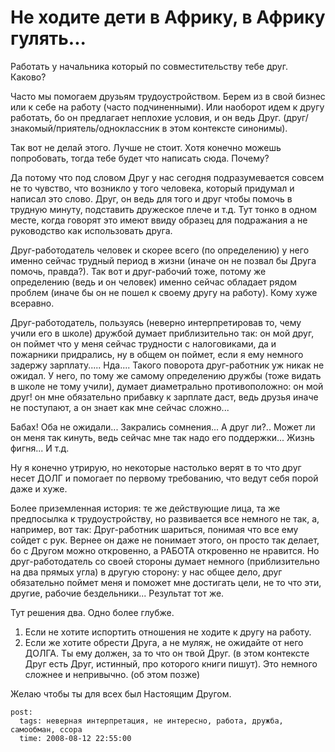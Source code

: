 # Не ходите дети в Африку, в Африку гулять...

Работать у начальника который по совместительству тебе друг. Каково?

Часто мы помогаем друзьям трудоустройством. Берем из в свой бизнес или к себе на работу 
(часто подчиненными). Или наоборот идем к другу работать, бо он предлагает неплохие условия, 
и он ведь Друг. (друг/знакомый/приятель/одноклассник в этом контексте синонимы).

Так вот не делай этого. Лучше не стоит. Хотя конечно можешь попробовать, тогда тебе будет 
что написать сюда. Почему?

Да потому что под словом Друг у нас сегодня подразумевается совсем не то чувство, что 
возникло у того человека, который придумал и написал это слово. Друг, он ведь для того и 
друг чтобы помочь в трудную минуту, подставить дружеское плече и т.д. Тут тонко в одном 
месте, когда говорят это имеют ввиду образец для подражания а не руководство как 
использовать друга.

Друг-работодатель человек и скорее всего (по определению) у него именно сейчас трудный 
период в жизни (иначе он не позвал бы Друга помочь, правда?). Так вот и друг-рабочий тоже, 
потому же определению (ведь и он человек) именно сейчас обладает рядом проблем (иначе бы 
он не пошел к своему другу на работу). Кому хуже всеравно.

Друг-работодатель, пользуясь (неверно интерпретировав то, чему учили его в школе) 
дружбой думает приблизительно так: он мой друг, он поймет что у меня сейчас трудности с 
налоговиками, да и пожарники придрались, ну в общем он поймет, если я ему немного задержу 
зарплату..... Нда.... Такого поворота друг-работник уж никак не ожидал. У него, по тому 
же самому определению дружбы (тоже видать в школе не тому учили), думает диаметрально 
противоположно: он мой друг! он мне обязательно прибавку к зарплате даст, ведь друзья иначе 
не поступают, а он знает как мне сейчас сложно...

Бабах! Оба не ожидали... Закрались сомнения... А друг ли?.. Может ли он меня так кинуть, 
ведь сейчас мне так надо его поддержки... Жизнь фигня... И т.д.

Ну я конечно утрирую, но некоторые настолько верят в то что друг несет ДОЛГ и помогает 
по первому требованию, что ведут себя порой даже и хуже.

Более приземленная история: те же действующие лица, та же предпосылка к трудоустройству,
но развивается все немного не так, а, например, вот так: Друг-работник шариться, понимая 
что все ему сойдет с рук. Вернее он даже не понимает этого, он просто так делает, бо с 
Другом можно откровенно, а РАБОТА откровенно не нравится. Но друг-работодатель со своей 
стороны думает немного (приблизительно на два прямых угла) в другую сторону: у нас общее 
дело, друг обязательно поймет меня и поможет мне достигать цели, не то что эти, другие, 
рабочие бездельники... Результат тот же.

Тут решения два. Одно более глубже.
1. Если не хотите испортить отношения не ходите к другу на работу.
2. Если же хотите обрести Друга, а не муляж, не ожидайте от него ДОЛГА. Ты ему должен, 
   за то что он твой Друг. (в этом контексте Друг есть Друг, истинный, про которого 
   книги пишут). Это немного сложнее и непривычно. (об этом позже)

Желаю чтобы ты для всех был Настоящим Другом.

```
post:   
  tags: неверная интерпретация, не интересно, работа, дружба, самообман, ссора
  time: 2008-08-12 22:55:00
```